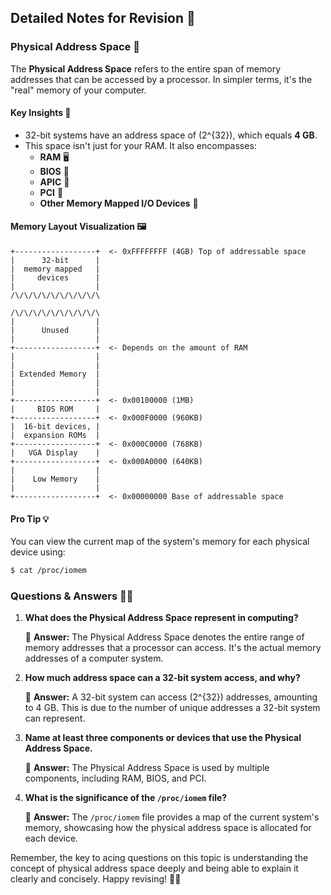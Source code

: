 ## Detailed Notes for Revision 📝

### Physical Address Space 🌌

The **Physical Address Space** refers to the entire span of memory addresses that can be accessed by a processor. In simpler terms, it's the "real" memory of your computer.

#### Key Insights 🔑

- 32-bit systems have an address space of \(2^{32}\), which equals **4 GB**.
- This space isn't just for your RAM. It also encompasses:
  - **RAM** 🖥️
  - **BIOS** 💾
  - **APIC** 🔄
  - **PCI** 🌉
  - **Other Memory Mapped I/O Devices** 🔌

#### Memory Layout Visualization 🖼️

```plaintext
+------------------+  <- 0xFFFFFFFF (4GB) Top of addressable space
|      32-bit      |
|  memory mapped   |
|     devices      |
|                  |
/\/\/\/\/\/\/\/\/\/\

/\/\/\/\/\/\/\/\/\/\
|                  |
|      Unused      |
|                  |
+------------------+  <- Depends on the amount of RAM
|                  |
|                  |
| Extended Memory  |
|                  |
|                  |
+------------------+  <- 0x00100000 (1MB)
|     BIOS ROM     |
+------------------+  <- 0x000F0000 (960KB)
|  16-bit devices, |
|  expansion ROMs  |
+------------------+  <- 0x000C0000 (768KB)
|   VGA Display    |
+------------------+  <- 0x000A0000 (640KB)
|                  |
|    Low Memory    |
|                  |
+------------------+  <- 0x00000000 Base of addressable space
```

#### Pro Tip 💡

You can view the current map of the system's memory for each physical device using:

```bash
$ cat /proc/iomem 
```

### Questions & Answers 🤔💡

1. **What does the Physical Address Space represent in computing?**
   
   📜 **Answer:** 
   The Physical Address Space denotes the entire range of memory addresses that a processor can access. It's the actual memory addresses of a computer system.

2. **How much address space can a 32-bit system access, and why?**
   
   📜 **Answer:** 
   A 32-bit system can access \(2^{32}\) addresses, amounting to 4 GB. This is due to the number of unique addresses a 32-bit system can represent.

3. **Name at least three components or devices that use the Physical Address Space.**
   
   📜 **Answer:** 
   The Physical Address Space is used by multiple components, including RAM, BIOS, and PCI.

4. **What is the significance of the `/proc/iomem` file?**
   
   📜 **Answer:** 
   The `/proc/iomem` file provides a map of the current system's memory, showcasing how the physical address space is allocated for each device.

Remember, the key to acing questions on this topic is understanding the concept of physical address space deeply and being able to explain it clearly and concisely. Happy revising! 📘🚀
